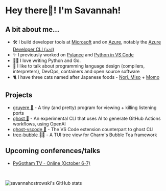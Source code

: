 # **Hey there👋! I'm Savannah!** 

## **A bit about me...**
- 🛠 I build developer tools at [Microsoft](https://github.com/microsoft) and on [Azure](https://github.com/azure/), notably the [Azure Developer CLI (`azd`)](https://github.com/azure/azure-dev)
- ✨ I previously worked on [Pylance](https://github.com/microsoft/pylance-release) and [Python in VS Code](https://github.com/microsoft/vscode-python)
- 👩‍💻 I love writing Python and Go.
- 📢 I like to talk about programming language design (compilers, interpreters), DevOps, containers and open source software
- 🐈 I have three cats named after Japanese foods - [Nori, Miso](https://twitter.com/savostrowski/status/1559183067792650243) + [Momo](https://twitter.com/savostrowski/status/1572073421164650496)

## Projects
- [gruyere 🧀](https://github.com/savannahostrowski/gruyere) - A tiny (and pretty) program for viewing + killing listening ports
- [ghost 👻](https://github.com/savannahostrowski/ghost) - An experimental CLI that uses AI to generate GitHub Actions workflows, using OpenAI
- [ghost-vscode 👻](https://github.com/savannahostrowski/ghost-vscode) - The VS Code extension counterpart to ghost CLI
- [tree-bubble 🌳🫧](https://github.com/savannahostrowski/tree-bubble) - A TUI tree view for Charm's Bubble Tea framework


## **Upcoming conferences/talks**
- [PyGotham TV - Online (October 6-7)](https://2023.pygotham.tv/talks/)
<br>
 
![`savannahostrowski`'s GitHub stats](https://github-readme-stats.vercel.app/api?username=savannahostrowski&show_icons=true&theme=radical)
